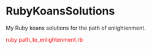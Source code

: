 # RubyKoansSolutions
My Ruby koans solutions for the path of enlightenment.

<span style="color:red">ruby path_to_enlightenment.rb</span>
